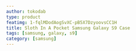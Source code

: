```yaml
---
author: tokodab
type: product
featimg: 1-fqlMDodAogSvXC-pB5X7DzyoovsCC1H
title: Sloth In A Pocket Samsung Galaxy S9 Case
tags: [samsung, galaxy, s9]
category: [samsung]
---
```

